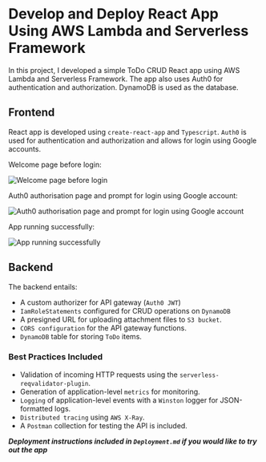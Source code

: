 # Develop and Deploy React App Using AWS Lambda and Serverless Framework

In this project, I developed a simple ToDo CRUD React app using AWS Lambda and Serverless Framework. The app also uses Auth0 for authentication and authorization. DynamoDB is used as the database.

## Frontend
React app is developed using `create-react-app` and `Typescript`. `Auth0` is used for authentication and authorization and allows for login using Google accounts.

Welcome page before login:

![Welcome page before login](https://github.com/WafulaLukorito/Revised-Develop-and-Deploy-Web-Application-using-AWS-Lambda-and-Serverless-Framework/blob/master/Screenshots/Welcome%20page%20before%20login.png?raw=true "Welcome page before login")

Auth0 authorisation page and prompt for login using Google account:

![Auth0 authorisation page and prompt for login using Google account](https://github.com/WafulaLukorito/Revised-Develop-and-Deploy-Web-Application-using-AWS-Lambda-and-Serverless-Framework/blob/master/Screenshots/AuthO%20login%20Authorization%20and%20prompt.png?raw=true "Auth0 authorisation page and prompt for login using Google account")

App running successfully:

![App running successfully](https://github.com/WafulaLukorito/Revised-Develop-and-Deploy-Web-Application-using-AWS-Lambda-and-Serverless-Framework/blob/master/Screenshots/App%20running%20successfully%20.png?raw=true "App running successfully")

## Backend

The backend entails:

- A custom authorizer for API gateway (`Auth0 JWT`)
- `IamRoleStatements` configured for CRUD operations on `DynamoDB`
- A presigned URL for uploading attachment files to `S3 bucket`.
- `CORS configuration` for the API gateway functions.
- `DynamoDB` table for storing `ToDo` items.

### Best Practices Included

- Validation of incoming HTTP requests using the `serverless-reqvalidator-plugin`.
- Generation of application-level `metrics` for monitoring.
- `Logging` of application-level events with a `Winston` logger for JSON-formatted logs.
- `Distributed tracing` using `AWS X-Ray`.
- A `Postman` collection for testing the API is included.

***Deployment instructions included in `Deployment.md` if you would like to try out the app***